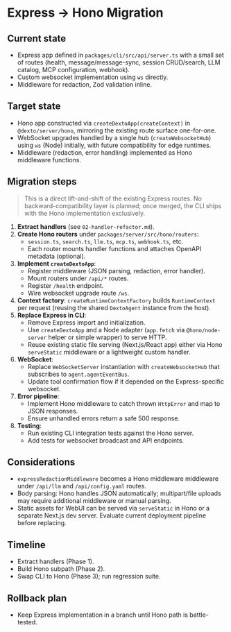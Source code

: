 # Express → Hono Migration

## Current state
- Express app defined in `packages/cli/src/api/server.ts` with a small set of routes (health, message/message-sync, session CRUD/search, LLM catalog, MCP configuration, webhook).
- Custom websocket implementation using `ws` directly.
- Middleware for redaction, Zod validation inline.

## Target state
- Hono app constructed via `createDextoApp(createContext)` in `@dexto/server/hono`, mirroring the existing route surface one-for-one.
- WebSocket upgrades handled by a single hub (`createWebsocketHub`) using `ws` (Node) initially, with future compatibility for edge runtimes.
- Middleware (redaction, error handling) implemented as Hono middleware functions.

## Migration steps
> This is a direct lift-and-shift of the existing Express routes. No backward-compatibility layer is planned; once merged, the CLI ships with the Hono implementation exclusively.
1. **Extract handlers** (see `02-handler-refactor.md`).
2. **Create Hono routers** under `packages/server/src/hono/routers`:
   - `session.ts`, `search.ts`, `llm.ts`, `mcp.ts`, `webhook.ts`, etc.
   - Each router mounts handler functions and attaches OpenAPI metadata (optional).
3. **Implement `createDextoApp`**:
   - Register middleware (JSON parsing, redaction, error handler).
   - Mount routers under `/api/*` routes.
   - Register `/health` endpoint.
   - Wire websocket upgrade route `/ws`.
4. **Context factory**: `createRuntimeContextFactory` builds `RuntimeContext` per request (reusing the shared `DextoAgent` instance from the host).
5. **Replace Express in CLI**:
   - Remove Express import and initialization.
   - Use `createDextoApp` and a Node adapter (`app.fetch` via `@hono/node-server` helper or simple wrapper) to serve HTTP.
   - Reuse existing static file serving (Next.js/React app) either via Hono `serveStatic` middleware or a lightweight custom handler.
6. **WebSocket**:
   - Replace `WebSocketServer` instantiation with `createWebsocketHub` that subscribes to `agent.agentEventBus`.
   - Update tool confirmation flow if it depended on the Express-specific websocket.
7. **Error pipeline**:
   - Implement Hono middleware to catch thrown `HttpError` and map to JSON responses.
   - Ensure unhandled errors return a safe 500 response.
8. **Testing**:
   - Run existing CLI integration tests against the Hono server.
   - Add tests for websocket broadcast and API endpoints.

## Considerations
- `expressRedactionMiddleware` becomes a Hono middleware middleware under `/api/llm` and `/api/config.yaml` routes.
- Body parsing: Hono handles JSON automatically; multipart/file uploads may require additional middleware or manual parsing.
- Static assets for WebUI can be served via `serveStatic` in Hono or a separate Next.js dev server. Evaluate current deployment pipeline before replacing.

## Timeline
- Extract handlers (Phase 1).
- Build Hono subpath (Phase 2).
- Swap CLI to Hono (Phase 3); run regression suite.

## Rollback plan
- Keep Express implementation in a branch until Hono path is battle-tested.
